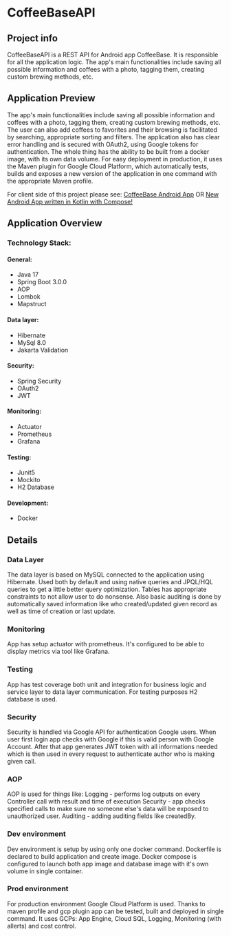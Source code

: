 # CoffeeBaseAPI

## Project info
CoffeeBaseAPI is a REST API for Android app CoffeeBase.
It is responsible for all the application logic.
The app's main functionalities include saving all possible information and coffees with a photo, tagging them, creating custom brewing methods, etc.

## Application Preview
The app's main functionalities include saving all possible information and coffees with a photo, tagging them, creating custom brewing methods, etc.
The user can also add coffees to favorites and their browsing is facilitated by searching, appropriate sorting and filters. 
The application also has clear error handling and is secured with OAuth2, using Google tokens for authentication. 
The whole thing has the ability to be built from a docker image, with its own data volume. For easy deployment in production, it uses the Maven plugin for Google Cloud Platform, which automatically tests, builds and exposes a new version of the application in one command with the appropriate Maven profile.

For client side of this project please see: <a href="https://github.com/nitekm/CoffeeBase">CoffeeBase Android App</a> OR <a href="https://github.com/nitekm/CoffeeBaseNew">New Android App written in Kotlin with Compose!</a>

## Application Overview
### Technology Stack:
#### General:
 * Java 17
 * Spring Boot 3.0.0
 * AOP
 * Lombok
 * Mapstruct
#### Data layer:
 * Hibernate
 * MySql 8.0
 * Jakarta Validation
#### Security:
 * Spring Security
 * OAuth2
 * JWT
#### Monitoring:
 * Actuator
 * Prometheus
 * Grafana
#### Testing:
 * Junit5
 * Mockito
 * H2 Database
#### Development:
 * Docker

## Details
### Data Layer
The data layer is based on MySQL connected to the application using Hibernate. Used both by default and using native queries and JPQL/HQL queries to get a little better query optimization.
Tables has appropriate constraints to not allow user to do nonsense.
Also basic auditing is done by automatically saved information like who created/updated given record as well as time of creation or last update.

### Monitoring
App has setup actuator with prometheus. It's configured to be able to display metrics via tool like Grafana.

### Testing
App has test coverage both unit and integration for business logic and service layer to data layer communication.
For testing purposes H2 database is used.

### Security
Security is handled via Google API for authentication Google users. When user first login app checks with Google if this is valid person with Google Account. 
After that app generates JWT token with all informations needed which is then used in every request to authenticate author who is making given call.

### AOP
AOP is used for things like:
Logging - performs log outputs on every Controller call with result and time of execution
Security - app checks specified calls to make sure no someone else's data will be exposed to unauthorized user.
Auditing - adding auditing fields like createdBy.

### Dev environment
Dev environment is setup by using only one docker command. Dockerfile is declared to build application and create image.
Docker compose is configured to launch both app image and database image with it's own volume in single container.

### Prod environment
For production environment Google Cloud Platform is used. Thanks to maven profile and gcp plugin app can be tested, built and deployed in single command.
It uses GCPs: App Engine, Cloud SQL, Logging, Monitoring (with allerts) and cost control.





